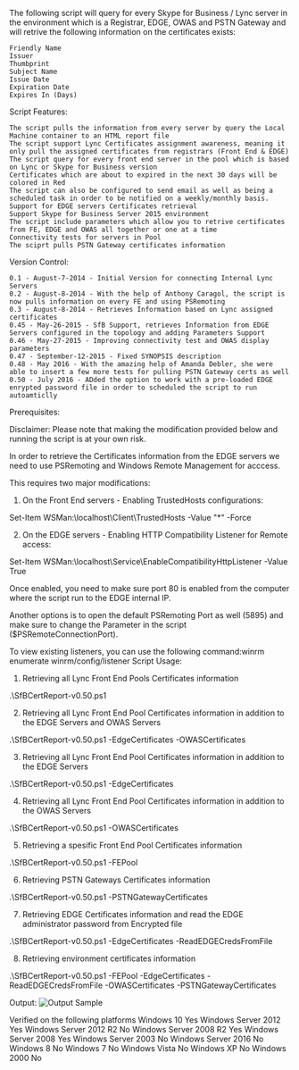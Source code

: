 The following script will query for every Skype for Business / Lync server in the environment which is a Registrar, EDGE, OWAS and PSTN Gateway and will retrive the following information on the certificates exists:

    Friendly Name
    Issuer
    Thumbprint
    Subject Name
    Issue Date
    Expiration Date
    Expires In (Days) 

Script Features:

    The script pulls the information from every server by query the Local Machine container to an HTML report file
    The script support Lync Certificates assignment awareness, meaning it only pull the assigned certificates from registrars (Front End & EDGE)
    The script query for every front end server in the pool which is based on Lync or Skype for Business version
    Certificates which are about to expired in the next 30 days will be colored in Red
    The script can also be configured to send email as well as being a scheduled task in order to be notified on a weekly/monthly basis.
    Support for EDGE servers Certificates retrieval
    Support Skype for Business Server 2015 environment
    The script include parameters which allow you to retrive certificates from FE, EDGE and OWAS all together or one at a time
    Connectivity tests for servers in Pool
    The sciprt pulls PSTN Gateway certificates information 

Version Control:

    0.1 - August-7-2014 - Initial Version for connecting Internal Lync Servers
    0.2 - August-8-2014 - With the help of Anthony Caragol, the script is now pulls information on every FE and using PSRemoting
    0.3 - August-8-2014 - Retrieves Information based on Lync assigned certificates
    0.45 - May-26-2015 - SfB Support, retrieves Information from EDGE Servers configured in the topology and adding Parameters Support
    0.46 - May-27-2015 - Improving connectivity test and OWAS display parameters
    0.47 - September-12-2015 - Fixed SYNOPSIS description
    0.48 - May 2016 - With the amazing help of Amanda Debler, she were able to insert a few more tests for pulling PSTN Gateway certs as well
    0.50 - July 2016 - ADded the option to work with a pre-loaded EDGE enrypted password file in order to scheduled the script to run autoamticlly  

Prerequisites:

Disclaimer: Please note that making the modification provided below and running the script is at your own risk.

In order to retrieve the Certificates information from the EDGE servers we need to use PSRemoting and Windows Remote Management for acccess.

This requires two major modifications:

1) On the Front End servers - Enabling TrustedHosts configurations:

Set-Item WSMan:\localhost\Client\TrustedHosts -Value "*" -Force

2) On the EDGE servers - Enabling HTTP Compatibility Listener for Remote access:

Set-Item WSMan:\localhost\Service\EnableCompatibilityHttpListener -Value True

Once enabled, you need to make sure port 80 is enabled from the computer where the script run to the EDGE internal IP.

Another options is to open the default PSRemoting Port as well (5895) and make sure to change the Parameter in the script ($PSRemoteConnectionPort). 

To view existing listeners, you can use the following command:winrm enumerate winrm/config/listener
Script Usage:

1) Retrieving all Lync Front End Pools Certificates information

.\SfBCertReport-v0.50.ps1

2) Retrieving all Lync Front End Pool Certificates information in addition to the EDGE Servers and OWAS Servers

.\SfBCertReport-v0.50.ps1 -EdgeCertificates -OWASCertificates

3) Retrieving all Lync Front End Pool Certificates information in addition to the EDGE Servers

.\SfBCertReport-v0.50.ps1 -EdgeCertificates

4) Retrieving all Lync Front End Pool Certificates information in addition to the OWAS Servers

.\SfBCertReport-v0.50.ps1 -OWASCertificates

5) Retrieving a spesific Front End Pool Certificates information

.\SfBCertReport-v0.50.ps1 -FEPool <Name of the FE Pool>

6) Retrieving PSTN Gateways Certificates information

.\SfBCertReport-v0.50.ps1 -PSTNGatewayCertificates

7) Retrieving EDGE Certificates information and read the EDGE administrator password from Encrypted file

.\SfBCertReport-v0.50.ps1 -EdgeCertificates -ReadEDGECredsFromFile

8) Retrieving environment certificates information

.\SfBCertReport-v0.50.ps1 -FEPool <Name of the FE Pool> -EdgeCertificates -ReadEDGECredsFromFile -OWASCertificates -PSTNGatewayCertificates


 

Output:
![Output Sample](https://github.com/skypecert/SfBCertReport/raw/master/SfBCertReportOutput.png)

Verified on the following platforms
Windows 10 	Yes
Windows Server 2012 	Yes
Windows Server 2012 R2 	No
Windows Server 2008 R2 	Yes
Windows Server 2008 	Yes
Windows Server 2003 	No
Windows Server 2016 	No
Windows 8 	No
Windows 7 	No
Windows Vista 	No
Windows XP 	No
Windows 2000 	No 
 
